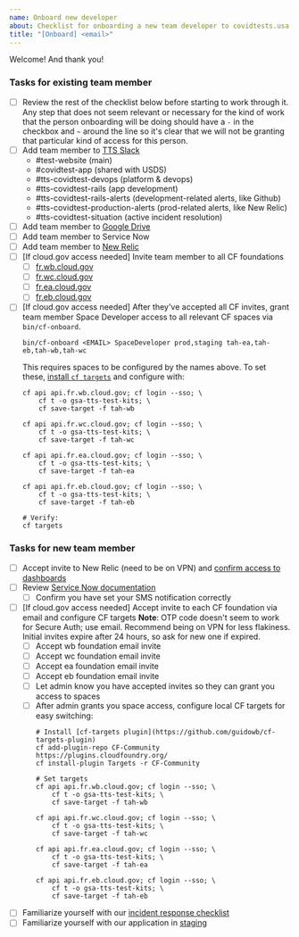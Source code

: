 ```yaml
---
name: Onboard new developer
about: Checklist for onboarding a new team developer to covidtests.usa.gov
title: "[Onboard] <email>"
---
```


Welcome! And thank you!

### Tasks for existing team member

- [ ] Review the rest of the checklist below before starting to work through it. Any step that does not seem relevant or necessary for the kind of work that the person onboarding will be doing should have a `-` in the checkbox and `~` around the line so it's clear that we will not be granting that particular kind of access for this person.
- [ ] Add team member to [TTS Slack](https://handbook.18f.gov/slack/#tts-staff)
  - #test-website (main)
  - #covidtest-app (shared with USDS)
  - #tts-covidtest-devops (platform & devops)
  - #tts-covidtest-rails (app development)
  - #tts-covidtest-rails-alerts (development-related alerts, like Github)
  - #tts-covidtest-production-alerts (prod-related alerts, like New Relic)
  - #tts-covidtest-situation (active incident resolution)
- [ ] Add team member to [Google Drive](https://drive.google.com/drive/folders/1u2VvxA9CqFXWSdqLVd21wGM7J-MdMn2b)
- [ ] Add team member to Service Now
- [ ] Add team member to [New Relic](https://account.newrelic.com/accounts/3389907/users)
- [ ] [If cloud.gov access needed] Invite team member to all CF foundations
    - [ ] [fr.wb.cloud.gov](https://account.fr.wb.cloud.gov/invite)
    - [ ] [fr.wc.cloud.gov](https://account.fr.wc.cloud.gov/invite)
    - [ ] [fr.ea.cloud.gov](https://account.fr.ea.cloud.gov/invite)
    - [ ] [fr.eb.cloud.gov](https://account.fr.eb.cloud.gov/invite)
- [ ] [If cloud.gov access needed] After they've accepted all CF invites, grant team member Space Developer access to all relevant CF spaces via `bin/cf-onboard`. 
    ```
    bin/cf-onboard <EMAIL> SpaceDeveloper prod,staging tah-ea,tah-eb,tah-wb,tah-wc
    ```
    This requires spaces to be configured by the names above. To set these, [install `cf targets`](https://github.com/guidowb/cf-targets-plugin#installation) and configure with:
    ```
    cf api api.fr.wb.cloud.gov; cf login --sso; \
        cf t -o gsa-tts-test-kits; \
        cf save-target -f tah-wb

    cf api api.fr.wc.cloud.gov; cf login --sso; \
        cf t -o gsa-tts-test-kits; \
        cf save-target -f tah-wc

    cf api api.fr.ea.cloud.gov; cf login --sso; \
        cf t -o gsa-tts-test-kits; \
        cf save-target -f tah-ea

    cf api api.fr.eb.cloud.gov; cf login --sso; \
        cf t -o gsa-tts-test-kits; \
        cf save-target -f tah-eb

    # Verify:
    cf targets
    ```

### Tasks for new team member
- [ ] Accept invite to New Relic (need to be on VPN) and [confirm access to dashboards](https://one.newrelic.com/launcher/nr1-core.launcher?platform[filters]=Iihkb21haW4gPSAnQVBNJyBBTkQgdHlwZSA9ICdBUFBMSUNBVElPTicpIg==&platform[accountId]=3389907&platform[timeRange][duration]=259200000&platform[$isFallbackTimeRange]=true&pane=eyJuZXJkbGV0SWQiOiJucjEtY29yZS5ob21lIiwiZmF2b3JpdGVzIjp7InNlbGVjdGVkIjp0cnVlLCJ2aXNpYmxlIjp0cnVlfSwibGFzdFZpZXdlZCI6eyJzZWxlY3RlZCI6ZmFsc2UsInZpc2libGUiOnRydWV9fQ==&sidebars[0]=eyJuZXJkbGV0SWQiOiJucjEtY29yZS5jYXRlZ29yaWVzIiwicm9vdE5lcmRsZXRJZCI6Im5yMS1jb3JlLmhvbWUiLCJmYXZvcml0ZXMiOnsic2VsZWN0ZWQiOnRydWUsInZpc2libGUiOnRydWV9LCJsYXN0Vmlld2VkIjp7InNlbGVjdGVkIjpmYWxzZSwidmlzaWJsZSI6dHJ1ZX19&state=35d5c03f-c2c9-169c-b2ac-bfab24ef789e)
- [ ] Review [Service Now documentation](https://docs.google.com/document/d/1Ayrv0tZOv6lF1iDOdofni4gZOSTPA5t9KMf6VcxBFcw/edit#heading=h.sp4on5mexvju)
    - [ ] Confirm you have set your SMS notification correctly
- [ ] [If cloud.gov access needed] Accept invite to each CF foundation via email and configure CF targets
    **Note**: OTP code doesn't seem to work for Secure Auth; use email. Recommend being on VPN for less flakiness. Initial invites expire after 24 hours, so ask for new one if expired.
    - [ ] Accept wb foundation email invite
    - [ ] Accept wc foundation email invite
    - [ ] Accept ea foundation email invite
    - [ ] Accept eb foundation email invite
    - [ ] Let admin know you have accepted invites so they can grant you access to spaces
    - [ ] After admin grants you space access, configure local CF targets for easy switching:
        ```
        # Install [cf-targets plugin](https://github.com/guidowb/cf-targets-plugin)
        cf add-plugin-repo CF-Community https://plugins.cloudfoundry.org/
        cf install-plugin Targets -r CF-Community

        # Set targets
        cf api api.fr.wb.cloud.gov; cf login --sso; \
            cf t -o gsa-tts-test-kits; \
            cf save-target -f tah-wb

        cf api api.fr.wc.cloud.gov; cf login --sso; \
            cf t -o gsa-tts-test-kits; \
            cf save-target -f tah-wc

        cf api api.fr.ea.cloud.gov; cf login --sso; \
            cf t -o gsa-tts-test-kits; \
            cf save-target -f tah-ea

        cf api api.fr.eb.cloud.gov; cf login --sso; \
            cf t -o gsa-tts-test-kits; \
            cf save-target -f tah-eb
        ```
- [ ] Familiarize yourself with our [incident response checklist](https://github.com/usagov/test-at-home/wiki/Incident-Response-Checklist)
- [ ] Familiarize yourself with our application in [staging](https://staging-covidtest.usa.gov)
